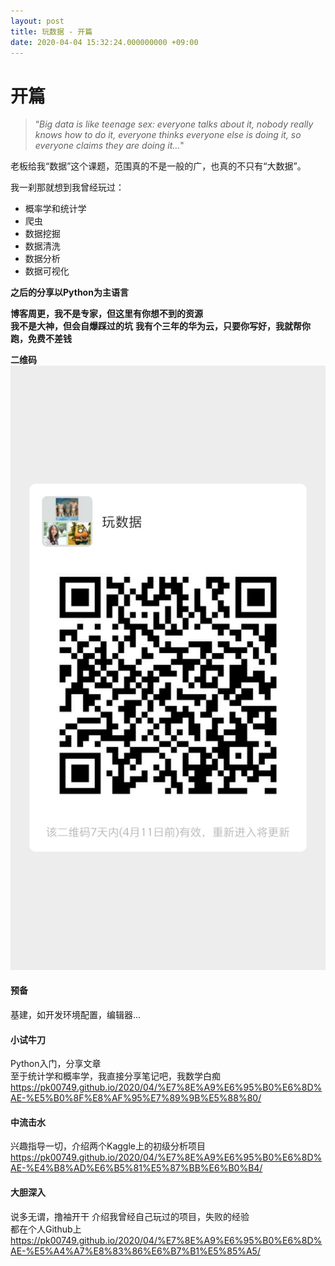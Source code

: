 ```yaml
---
layout: post
title: 玩数据 - 开篇
date: 2020-04-04 15:32:24.000000000 +09:00
---
```


# 开篇

>“*Big data is like teenage sex: everyone talks about it, nobody really knows how to do it, everyone thinks everyone else is doing it, so everyone claims they are doing it...*"

老板给我“数据”这个课题，范围真的不是一般的广，也真的不只有“大数据”。



我一刹那就想到我曾经玩过：
- 概率学和统计学
- 爬虫
- 数据挖掘
- 数据清洗
- 数据分析
- 数据可视化


**之后的分享以Python为主语言**

**博客周更，我不是专家，但这里有你想不到的资源**  
**我不是大神，但会自爆踩过的坑**
**我有个三年的华为云，只要你写好，我就帮你跑，免费不差钱**

**二维码**
![avatar](/assets/pictures/mmqrcode1585986911917.png)


#### 预备
基建，如开发环境配置，编辑器...

#### 小试牛刀
Python入门，分享文章  
至于统计学和概率学，我直接分享笔记吧，我数学白痴  
https://pk00749.github.io/2020/04/%E7%8E%A9%E6%95%B0%E6%8D%AE-%E5%B0%8F%E8%AF%95%E7%89%9B%E5%88%80/


#### 中流击水
兴趣指导一切，介绍两个Kaggle上的初级分析项目
https://pk00749.github.io/2020/04/%E7%8E%A9%E6%95%B0%E6%8D%AE-%E4%B8%AD%E6%B5%81%E5%87%BB%E6%B0%B4/  




#### 大胆深入
说多无谓，撸袖开干
介绍我曾经自己玩过的项目，失败的经验  
都在个人Github上  
https://pk00749.github.io/2020/04/%E7%8E%A9%E6%95%B0%E6%8D%AE-%E5%A4%A7%E8%83%86%E6%B7%B1%E5%85%A5/  



